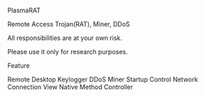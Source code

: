 PlasmaRAT

Remote Access Trojan(RAT), Miner, DDoS

All responsibilities are at your own risk.

Please use it only for research purposes.

Feature

Remote Desktop
Keylogger
DDoS
Miner
Startup Control
Network Connection View
Native Method Controller
